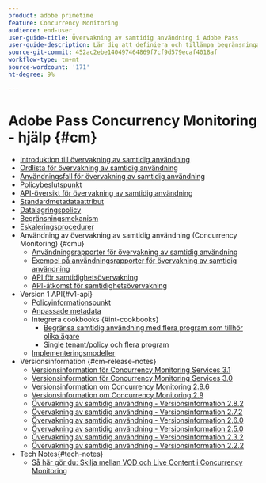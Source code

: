 ```yaml
---
product: adobe primetime
feature: Concurrency Monitoring
audience: end-user
user-guide-title: Övervakning av samtidig användning i Adobe Pass
user-guide-description: Lär dig att definiera och tillämpa begränsningar för samtidig användning i flera program.
source-git-commit: 452ac2ebe140497464869f7cf9d579ecaf4018af
workflow-type: tm+mt
source-wordcount: '171'
ht-degree: 9%

---
```



# Adobe Pass Concurrency Monitoring - hjälp {#cm}

+ [Introduktion till övervakning av samtidig användning](cm-home.md)
+ [Ordlista för övervakning av samtidig användning](cm-glossary.md)
+ [Användningsfall för övervakning av samtidig användning](cm-use-cases.md)
+ [Policybeslutspunkt](cm-policy-decision-point.md)
+ [API-översikt för övervakning av samtidig användning](cm-api-overview.md)
+ [Standardmetadataattribut](standard-metadata-attributes.md)
+ [Datalagringspolicy](data-retention-policy.md)
+ [Begränsningsmekanism](throttling-mechanism.md)
+ [Eskaleringsprocedurer](cm-escalation-procedures.md)
+ Användning av övervakning av samtidig användning (Concurrency Monitoring) {#cmu}
   + [Användningsrapporter för övervakning av samtidig användning](cm-usage-reports.md)
   + [Exempel på användningsrapporter för övervakning av samtidig användning](cm-usage-reports-examples.md)
   + [API för samtidighetsövervakning](cmu-api.md)
   + [API-åtkomst för samtidighetsövervakning](cmu-api-access.md)
+ Version 1 API{#v1-api}
   + [Policyinformationspunkt](policy-info-pt-versionone.md)
   + [Anpassade metadata](custom-metadata.md)
   + Integrera cookbooks {#int-cookbooks}
      + [Begränsa samtidig användning med flera program som tillhör olika ägare](restrict-concurr-usage-mult-apps.md)
      + [Single tenant/policy och flera program](single-tenant-policy-mult-app.md)
   + [Implementeringsmodeller](implementation-models.md)
+ Versionsinformation {#cm-release-notes}
   + [Versionsinformation för Concurrency Monitoring Services 3.1](rn-cm-services-31.md)
   + [Versionsinformation för Concurrency Monitoring Services 3.0](rn-cm-services-30.md)
   + [Versionsinformation om Concurrency Monitoring 2.9.6](rn-cm-296.md)
   + [Versionsinformation om Concurrency Monitoring 2.9](rn-cm-29.md)
   + [Övervakning av samtidig användning - Versionsinformation 2.8.2](rn-cm-282.md)
   + [Övervakning av samtidig användning - Versionsinformation 2.7.2](rn-cm-272.md)
   + [Övervakning av samtidig användning - Versionsinformation 2.6.0](rn-cm-260.md)
   + [Övervakning av samtidig användning - Versionsinformation 2.5.0](rn-cm-250.md)
   + [Övervakning av samtidig användning - Versionsinformation 2.3.2](rn-cm-232.md)
   + [Övervakning av samtidig användning - Versionsinformation 2.2.2](rn-cm-222.md)
+ Tech Notes{#tech-notes}
   + [Så här gör du: Skilja mellan VOD och Live Content i Concurrency Monitoring](vod-live-dist.md)

<!--    + [Usage reports](usage-rep-versionone.md) -->
